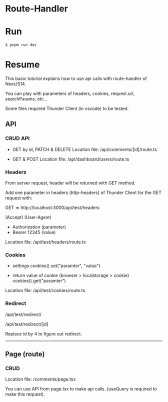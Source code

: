 # Route-Handler

# Run

`$ pnpm run dev`

# Resume

This basic tutorial explains how to use api calls with route-handler of NextJS14.

You can play with parameters of headers, cookies, request.url, searchParams, etc...

Some files required Thunder Client (in vscode) to be tested.

## API

### CRUD API

- GET by id, PATCH & DELETE
Location file: /api/comments/[id]/route.ts

- GET & POST
Location file: /api/dashboard/users/route.ts

### Headers 

From server request, header will be returned with GET method.

Add one parameter in headers (http-headers) of Thunder Client for the GET request with:

GET => http://localhost:3000/api/test/headers

(Accept)
(User-Agent)
- Authorization (parameter)
- Bearer 12345 (value)

Location file: /api/test/headers/route.ts

### Cookies

- settings
cookies().set("paramter", "value")

- return value of cookie (browser > localstorage > cookie)
cookies().get("paramter")

Location file: /api/test/cookies/route.ts

### Redirect

/api/test/redirect/

/api/test/redirect/[id]

Replace id by 4 to figure out redirect.

---

## Page (route)

### CRUD

Location file: /comments/page.tsx

You can use API from page.tsx to make api calls.
(useQuery is required to make this request).